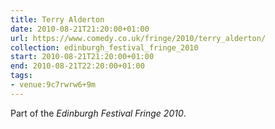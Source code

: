 ```yaml
---
title: Terry Alderton
date: 2010-08-21T21:20:00+01:00
url: https://www.comedy.co.uk/fringe/2010/terry_alderton/
collection: edinburgh_festival_fringe_2010
start: 2010-08-21T21:20:00+01:00
end: 2010-08-21T22:20:00+01:00
tags:
- venue:9c7rwrw6+9m
---
```

Part of the *Edinburgh Festival Fringe 2010*.
